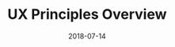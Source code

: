 ---
title: UX Principles Overview
linktitle: UX principles overview
date: 2018-07-14
publishdate: 2018-07-14
lastmod: 2018-07-14
categories: ["principle_overview"]
keywords: []
menu:
  principles:
    parent: "pipes"
    weight: 10
weight: 10
sections_weight: 10
draft: false
type: "principles"
---